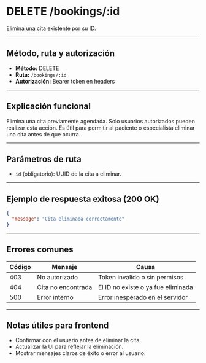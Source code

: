 # DELETE /bookings/:id

Elimina una cita existente por su ID.

---

## Método, ruta y autorización

- **Método:** DELETE
- **Ruta:** `/bookings/:id`
- **Autorización:** Bearer token en headers

---

## Explicación funcional

Elimina una cita previamente agendada. Solo usuarios autorizados pueden realizar esta acción. Es útil para permitir al paciente o especialista eliminar una cita antes de que ocurra.

---

## Parámetros de ruta

- `id` (obligatorio): UUID de la cita a eliminar.

---

## Ejemplo de respuesta exitosa (200 OK)

```json
{
  "message": "Cita eliminada correctamente"
}
```

---

## Errores comunes

| Código | Mensaje            | Causa                              |
| ------ | ------------------ | ---------------------------------- |
| 403    | No autorizado      | Token inválido o sin permisos      |
| 404    | Cita no encontrada | El ID no existe o ya fue eliminada |
| 500    | Error interno      | Error inesperado en el servidor    |

---

## Notas útiles para frontend

- Confirmar con el usuario antes de eliminar la cita.
- Actualizar la UI para reflejar la eliminación.
- Mostrar mensajes claros de éxito o error al usuario.
